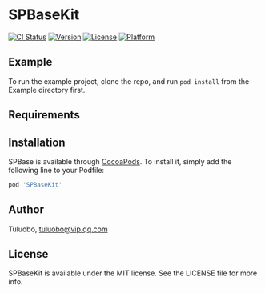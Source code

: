 # SPBaseKit

[![CI Status](https://img.shields.io/travis/Tuluobo/SPBaseKit.svg?style=flat)](https://travis-ci.org/Tuluobo/SPBaseKit)
[![Version](https://img.shields.io/cocoapods/v/SPBaseKit.svg?style=flat)](https://cocoapods.org/pods/SPBaseKit)
[![License](https://img.shields.io/cocoapods/l/SPBaseKit.svg?style=flat)](https://cocoapods.org/pods/SPBaseKit)
[![Platform](https://img.shields.io/cocoapods/p/SPBaseKit.svg?style=flat)](https://cocoapods.org/pods/SPBaseKit)

## Example

To run the example project, clone the repo, and run `pod install` from the Example directory first.

## Requirements

## Installation

SPBase is available through [CocoaPods](https://cocoapods.org). To install
it, simply add the following line to your Podfile:

```ruby
pod 'SPBaseKit'
```

## Author

Tuluobo, tuluobo@vip.qq.com

## License

SPBaseKit is available under the MIT license. See the LICENSE file for more info.
